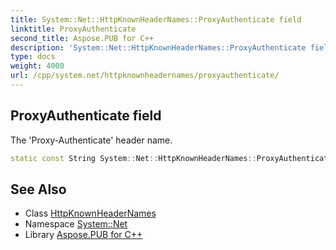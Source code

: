 ```yaml
---
title: System::Net::HttpKnownHeaderNames::ProxyAuthenticate field
linktitle: ProxyAuthenticate
second_title: Aspose.PUB for C++
description: 'System::Net::HttpKnownHeaderNames::ProxyAuthenticate field. The ''Proxy-Authenticate'' header name in C++.'
type: docs
weight: 4000
url: /cpp/system.net/httpknownheadernames/proxyauthenticate/
---
```

## ProxyAuthenticate field


The 'Proxy-Authenticate' header name.

```cpp
static const String System::Net::HttpKnownHeaderNames::ProxyAuthenticate
```

## See Also

* Class [HttpKnownHeaderNames](../)
* Namespace [System::Net](../../)
* Library [Aspose.PUB for C++](../../../)
